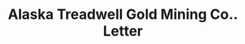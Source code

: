 ---
doi: 10.7916/D8DB9CVC
date_other: '1906'
date_other_textual: '1906'
form: correspondence
genre:
- Letters (correspondence)
name:
- Alaska Treadwell Gold Mining Co.
object_in_context_url: https://biggert.cul.columbia.edu/items/view/ave_biggert_00001
subject_hierarchical_geographic:
- Treadwell, Alaska, United States
subject_name:
- Alaska Treadwell Gold Mining Co.
title: Alaska Treadwell Gold Mining Co.. Letter
sort_title: Alaska Treadwell Gold Mining Co.. Letter
call_number: ave_biggert_00001
coordinates:
- 58.2706,-134.3794
pid: ave_biggert_00001
identifiers: ave_biggert_00001
thumbnail: https://derivativo-2.library.columbia.edu/iiif/2/ldpd:342891/full/!256,256/0/native.jpg
permalink: /biggert/ave_biggert_00001/
layout: iiif-image-page
---